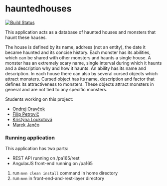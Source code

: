 # hauntedhouses

[![Build Status](https://travis-ci.org/piskula/hauntedhouses.svg?branch=master)](https://travis-ci.org/piskula/hauntedhouses)

This application acts as a database of haunted houses and monsters that haunt these hauses.

The house is defined by its name, address (not an entity), the date it became haunted and its concise history.
Each monster has its abilities, which can be shared with other monsters and haunts a single house.
A monster has an extremely scary name, single interval during which it haunts and a description why and
how it haunts. An ability has its name and description. In each house there can also by several
cursed objects which attract monsters. Cursed object has its name, description and factor that defines
its attractiveness to monsters. These objects attract monsters in general and are not tied to any specific
monsters.

Students working on this project:
- [Ondrej Oravčok](https://github.com/piskula)
- [Filip Petrovič](https://github.com/Fillo7)
- [Kristýna Loukotová](https://github.com/Tilwaen)
- [Marek Jančo](https://github.com/marcus991)

### Running application
This application has two parts:
- REST API running on /pa165/rest
- AngularJS front-end running on /pa165

1. run `mvn clean install` command in home directory
2. run `mvn` in front-end-and-rest-layer directory
